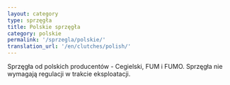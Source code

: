 ```yaml
---
layout: category
type: sprzęgła
title: Polskie sprzęgła
category: polskie
permalink: '/sprzegla/polskie/'
translation_url: '/en/clutches/polish/'
---
```

Sprzęgła od polskich producentów - Cegielski, FUM i FUMO. Sprzęgła nie wymagają regulacji w trakcie eksploatacji.